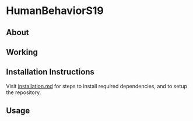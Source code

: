 # HumanBehaviorS19

## About

## Working

## Installation Instructions

Visit [installation.md](installation.md) for steps to install required dependencies, and to setup the repository.

## Usage

